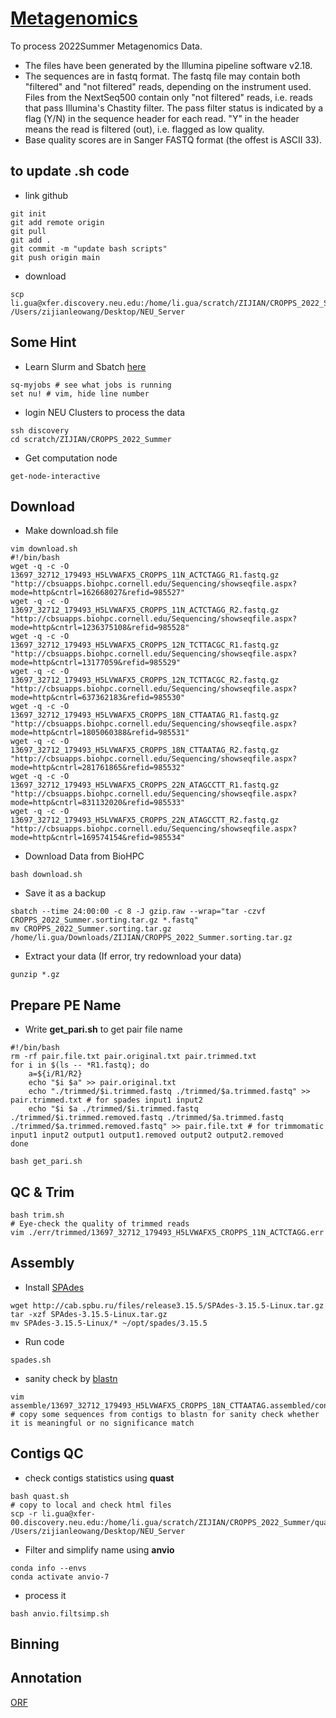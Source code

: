 # [Metagenomics](https://en.wikipedia.org/wiki/Metagenomics)
To process 2022Summer Metagenomics Data. 
- The files have been generated by the Illumina pipeline software v2.18.
- The sequences are in fastq format. The fastq file may contain both "filtered" and "not filtered" reads, depending on the instrument used. Files from the NextSeq500 contain only "not filtered" reads, i.e. reads that pass Illumina's Chastity filter. The pass filter status is indicated by a flag (Y/N) in the sequence header for each read. "Y" in the header means the read is filtered (out), i.e. flagged as low quality.
- Base quality scores are in Sanger FASTQ format (the offest is ASCII 33).

## to update **.sh** code
- link github
```
git init
git add remote origin
git pull 
git add .
git commit -m "update bash scripts"
git push origin main
```

- download
```
scp li.gua@xfer.discovery.neu.edu:/home/li.gua/scratch/ZIJIAN/CROPPS_2022_Summer/*.sh /Users/zijianleowang/Desktop/NEU_Server

```
## Some Hint
- Learn Slurm and Sbatch [here](https://slurm.schedmd.com/sbatch.html)
```
sq-myjobs # see what jobs is running
set nu! # vim, hide line number
```

- login NEU Clusters to process the data
``` 
ssh discovery
cd scratch/ZIJIAN/CROPPS_2022_Summer
```

- Get computation node
```
get-node-interactive 
```
## Download
- Make download.sh file 
```
vim download.sh
#!/bin/bash
wget -q -c -O 13697_32712_179493_H5LVWAFX5_CROPPS_11N_ACTCTAGG_R1.fastq.gz "http://cbsuapps.biohpc.cornell.edu/Sequencing/showseqfile.aspx?mode=http&cntrl=162668027&refid=985527"
wget -q -c -O 13697_32712_179493_H5LVWAFX5_CROPPS_11N_ACTCTAGG_R2.fastq.gz "http://cbsuapps.biohpc.cornell.edu/Sequencing/showseqfile.aspx?mode=http&cntrl=1236375108&refid=985528"
wget -q -c -O 13697_32712_179493_H5LVWAFX5_CROPPS_12N_TCTTACGC_R1.fastq.gz "http://cbsuapps.biohpc.cornell.edu/Sequencing/showseqfile.aspx?mode=http&cntrl=13177059&refid=985529"
wget -q -c -O 13697_32712_179493_H5LVWAFX5_CROPPS_12N_TCTTACGC_R2.fastq.gz "http://cbsuapps.biohpc.cornell.edu/Sequencing/showseqfile.aspx?mode=http&cntrl=637362183&refid=985530"
wget -q -c -O 13697_32712_179493_H5LVWAFX5_CROPPS_18N_CTTAATAG_R1.fastq.gz "http://cbsuapps.biohpc.cornell.edu/Sequencing/showseqfile.aspx?mode=http&cntrl=1805060388&refid=985531"
wget -q -c -O 13697_32712_179493_H5LVWAFX5_CROPPS_18N_CTTAATAG_R2.fastq.gz "http://cbsuapps.biohpc.cornell.edu/Sequencing/showseqfile.aspx?mode=http&cntrl=281761865&refid=985532"
wget -q -c -O 13697_32712_179493_H5LVWAFX5_CROPPS_22N_ATAGCCTT_R1.fastq.gz "http://cbsuapps.biohpc.cornell.edu/Sequencing/showseqfile.aspx?mode=http&cntrl=831132020&refid=985533"
wget -q -c -O 13697_32712_179493_H5LVWAFX5_CROPPS_22N_ATAGCCTT_R2.fastq.gz "http://cbsuapps.biohpc.cornell.edu/Sequencing/showseqfile.aspx?mode=http&cntrl=169574154&refid=985534"
```

- Download Data from BioHPC
```
bash download.sh
```

- Save it as a backup
```
sbatch --time 24:00:00 -c 8 -J gzip.raw --wrap="tar -czvf CROPPS_2022_Summer.sorting.tar.gz *.fastq"
mv CROPPS_2022_Summer.sorting.tar.gz /home/li.gua/Downloads/ZIJIAN/CROPPS_2022_Summer.sorting.tar.gz
```

- Extract your data (If error, try redownload your data)
```
gunzip *.gz
```

## Prepare PE Name
- Write **get_pari.sh** to get pair file name
```
#!/bin/bash                                                                                                         
rm -rf pair.file.txt pair.original.txt pair.trimmed.txt                                                             
for i in $(ls -- *R1.fastq); do                                                                                     
    a=${i/R1/R2}                                                                                                    
    echo "$i $a" >> pair.original.txt                                                                               
    echo "./trimmed/$i.trimmed.fastq ./trimmed/$a.trimmed.fastq" >> pair.trimmed.txt # for spades input1 input2     
    echo "$i $a ./trimmed/$i.trimmed.fastq ./trimmed/$i.trimmed.removed.fastq ./trimmed/$a.trimmed.fastq ./trimmed/$a.trimmed.removed.fastq" >> pair.file.txt # for trimmomatic input1 input2 output1 output1.removed output2 output2.removed                       
done

bash get_pari.sh
```

## QC & Trim
```
bash trim.sh
# Eye-check the quality of trimmed reads
vim ./err/trimmed/13697_32712_179493_H5LVWAFX5_CROPPS_11N_ACTCTAGG.err 
```

## Assembly
- Install [SPAdes](https://github.com/ablab/spades)
```
wget http://cab.spbu.ru/files/release3.15.5/SPAdes-3.15.5-Linux.tar.gz
tar -xzf SPAdes-3.15.5-Linux.tar.gz
mv SPAdes-3.15.5-Linux/* ~/opt/spades/3.15.5
```

- Run code
```
spades.sh
```

- sanity check by [blastn](https://blast.ncbi.nlm.nih.gov/Blast.cgi?PROGRAM=blastn&BLAST_SPEC=GeoBlast&PAGE_TYPE=BlastSearch)
```
vim assemble/13697_32712_179493_H5LVWAFX5_CROPPS_18N_CTTAATAG.assembled/contigs.fasta
# copy some sequences from contigs to blastn for sanity check whether it is meaningful or no significance match
```

## Contigs QC
- check contigs statistics using **quast**
```
bash quast.sh
# copy to local and check html files
scp -r li.gua@xfer-00.discovery.neu.edu:/home/li.gua/scratch/ZIJIAN/CROPPS_2022_Summer/quast /Users/zijianleowang/Desktop/NEU_Server
```

- Filter and simplify name using **anvio**
```
conda info --envs
conda activate anvio-7
```
- process it
```
bash anvio.filtsimp.sh
```

## Binning

## Annotation
[ORF](https://www.genome.gov/genetics-glossary/Open-Reading-Frame)

